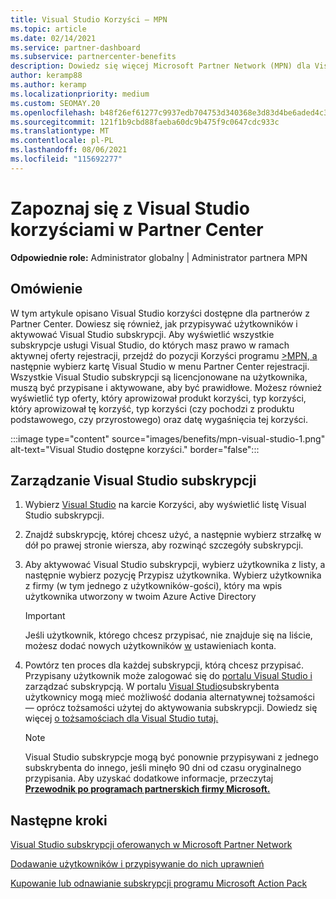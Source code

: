```yaml
---
title: Visual Studio Korzyści — MPN
ms.topic: article
ms.date: 02/14/2021
ms.service: partner-dashboard
ms.subservice: partnercenter-benefits
description: Dowiedz się więcej Microsoft Partner Network (MPN) dla Visual Studio subskrypcji
author: keramp88
ms.author: keramp
ms.localizationpriority: medium
ms.custom: SEOMAY.20
ms.openlocfilehash: b48f26ef61277c9937edb704753d340368e3d83d4be6aded4c3706daeb591b35
ms.sourcegitcommit: 121f1b9cbd88faeba60dc9b475f9c0647cdc933c
ms.translationtype: MT
ms.contentlocale: pl-PL
ms.lasthandoff: 08/06/2021
ms.locfileid: "115692277"
---
```

# <a name="explore-the-visual-studio-benefits-area-in-partner-center"></a>Zapoznaj się z Visual Studio korzyściami w Partner Center

**Odpowiednie role:** Administrator globalny | Administrator partnera MPN

## <a name="overview"></a>Omówienie

W tym artykule opisano Visual Studio korzyści dostępne dla partnerów z Partner Center. Dowiesz się również, jak przypisywać użytkowników i aktywować Visual Studio subskrypcji. Aby wyświetlić wszystkie subskrypcje usługi Visual Studio, do których masz prawo w ramach aktywnej oferty rejestracji, przejdź do pozycji Korzyści programu [>MPN, a](https://partner.microsoft.com/dashboard/mpn/membership/benefits/visualstudio) następnie wybierz kartę Visual Studio w menu Partner Center rejestracji. Wszystkie Visual Studio subskrypcji są licencjonowane na użytkownika, muszą być przypisane i aktywowane, aby być prawidłowe. Możesz również wyświetlić typ oferty, który aprowizował produkt korzyści, typ korzyści, który aprowizował tę korzyść, typ korzyści (czy pochodzi z produktu podstawowego, czy przyrostowego) oraz datę wygaśnięcia tej korzyści.

:::image type="content" source="images/benefits/mpn-visual-studio-1.png" alt-text="Visual Studio dostępne korzyści." border="false":::

## <a name="manage-visual-studio-subscriptions"></a>Zarządzanie Visual Studio subskrypcji

1. Wybierz [Visual Studio](https://partner.microsoft.com/dashboard/mpn/membership/benefits/visualstudio) na karcie Korzyści, aby wyświetlić listę Visual Studio subskrypcji.

2. Znajdź subskrypcję, której chcesz użyć, a następnie wybierz strzałkę w dół po prawej stronie wiersza, aby rozwinąć szczegóły subskrypcji.

3. Aby aktywować Visual Studio subskrypcji, wybierz użytkownika z listy, a następnie wybierz pozycję Przypisz użytkownika. Wybierz użytkownika z firmy (w tym jednego z użytkowników-gości), który ma wpis użytkownika utworzony w twoim Azure Active Directory

   > [!IMPORTANT]
   > Jeśli użytkownik, którego chcesz przypisać, nie znajduje się na liście, możesz dodać nowych użytkowników [w](create-user-accounts-and-set-permissions.md) ustawieniach konta.

4. Powtórz ten proces dla każdej subskrypcji, którą chcesz przypisać. Przypisany użytkownik może zalogować się do [portalu Visual Studio i](https://my.visualstudio.com/) zarządzać subskrypcją. W portalu [Visual Studio](https://my.visualstudio.com/?wt.mc_id=o%7Emsft%7Edocs)subskrybenta użytkownicy mogą mieć możliwość dodania alternatywnej tożsamości — oprócz tożsamości użytej do aktywowania subskrypcji. Dowiedz się więcej [o tożsamościach dla Visual Studio tutaj.](/visualstudio/subscriptions/vs-alternate-identity)

   > [!Note]
   > Visual Studio subskrypcje mogą być ponownie przypisywani z jednego subskrybenta do innego, jeśli minęło 90 dni od czasu oryginalnego przypisania. Aby uzyskać dodatkowe informacje, przeczytaj **[Przewodnik po programach partnerskich firmy Microsoft.](https://aka.ms/partner-benefits-use-guide)**

## <a name="next-steps"></a>Następne kroki

[Visual Studio subskrypcji oferowanych w Microsoft Partner Network](/visualstudio/subscriptions/program-mpn)

[Dodawanie użytkowników i przypisywanie do nich uprawnień](create-user-accounts-and-set-permissions.md)

[Kupowanie lub odnawianie subskrypcji programu Microsoft Action Pack](mpn-get-action-pack.md)
